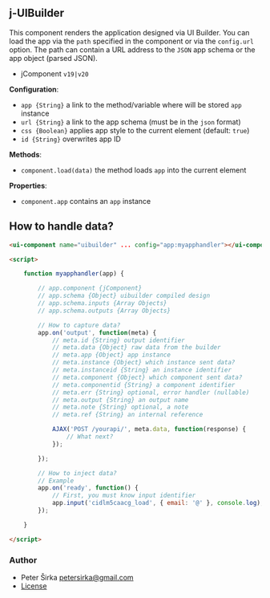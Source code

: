 ## j-UIBuilder

This component renders the application designed via UI Builder. You can load the app via the `path` specified in the component or via the `config.url` option. The path can contain a URL address to the `JSON` app schema or the app object (parsed JSON).

- jComponent `v19|v20`

__Configuration__:

- `app {String}` a link to the method/variable where will be stored `app` instance
- `url {String}` a link to the app schema (must be in the `json` format)
- `css {Boolean}` applies app style to the current element (default: `true`)
- `id {String}` overwrites app ID

__Methods__:

- `component.load(data)` the method loads `app` into the current element

__Properties__:

- `component.app` contains an `app` instance

## How to handle data?

```html
<ui-component name="uibuilder" ... config="app:myapphandler"></ui-component>

<script>

	function myapphandler(app) {

		// app.component {jComponent}
		// app.schema {Object} uibuilder compiled design
		// app.schema.inputs {Array Objects}
		// app.schema.outputs {Array Objects}

		// How to capture data?
		app.on('output', function(meta) {
			// meta.id {String} output identifier
			// meta.data {Object} raw data from the builder
			// meta.app {Object} app instance
			// meta.instance {Object} which instance sent data?
			// meta.instanceid {String} an instance identifier
			// meta.component {Object} which component sent data?
			// meta.componentid {String} a component identifier
			// meta.err {String} optional, error handler (nullable)
			// meta.output {String} an output name
			// meta.note {String} optional, a note
			// meta.ref {String} an internal reference

			AJAX('POST /yourapi/', meta.data, function(response) {
				// What next?
			});

		});

		// How to inject data?
		// Example
		app.on('ready', function() {
			// First, you must know input identifier
			app.input('cidlm5caacg_load', { email: '@' }, console.log);
		});

	}

</script>
````

### Author

- Peter Širka <petersirka@gmail.com>
- [License](https://www.totaljs.com/license/)